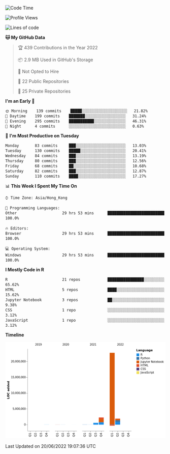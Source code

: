 

<!--**wt12318/wt12318** is a ✨ _special_ ✨ repository because its `README.md` (this file) appears on your GitHub profile.-->

<!--START_SECTION:waka-->
![Code Time](http://img.shields.io/badge/Code%20Time-346%20hrs%209%20mins-blue)

![Profile Views](http://img.shields.io/badge/Profile%20Views-0-blue)

![Lines of code](https://img.shields.io/badge/From%20Hello%20World%20I%27ve%20Written-27%20Million%20lines%20of%20code-blue)

**🐱 My GitHub Data** 

> 🏆 439 Contributions in the Year 2022
 > 
> 📦 2.9 MB Used in GitHub's Storage 
 > 
> 🚫 Not Opted to Hire
 > 
> 📜 22 Public Repositories 
 > 
> 🔑 25 Private Repositories  
 > 
**I'm an Early 🐤** 

```text
🌞 Morning    139 commits    █████░░░░░░░░░░░░░░░░░░░░   21.82% 
🌆 Daytime    199 commits    ███████░░░░░░░░░░░░░░░░░░   31.24% 
🌃 Evening    295 commits    ███████████░░░░░░░░░░░░░░   46.31% 
🌙 Night      4 commits      ░░░░░░░░░░░░░░░░░░░░░░░░░   0.63%

```
📅 **I'm Most Productive on Tuesday** 

```text
Monday       83 commits     ███░░░░░░░░░░░░░░░░░░░░░░   13.03% 
Tuesday      130 commits    █████░░░░░░░░░░░░░░░░░░░░   20.41% 
Wednesday    84 commits     ███░░░░░░░░░░░░░░░░░░░░░░   13.19% 
Thursday     80 commits     ███░░░░░░░░░░░░░░░░░░░░░░   12.56% 
Friday       68 commits     ██░░░░░░░░░░░░░░░░░░░░░░░   10.68% 
Saturday     82 commits     ███░░░░░░░░░░░░░░░░░░░░░░   12.87% 
Sunday       110 commits    ████░░░░░░░░░░░░░░░░░░░░░   17.27%

```


📊 **This Week I Spent My Time On** 

```text
⌚︎ Time Zone: Asia/Hong_Kong

💬 Programming Languages: 
Other                    29 hrs 53 mins      █████████████████████████   100.0%

🔥 Editors: 
Browser                  29 hrs 53 mins      █████████████████████████   100.0%

💻 Operating System: 
Windows                  29 hrs 53 mins      █████████████████████████   100.0%

```

**I Mostly Code in R** 

```text
R                        21 repos            ████████████████░░░░░░░░░   65.62% 
HTML                     5 repos             ████░░░░░░░░░░░░░░░░░░░░░   15.62% 
Jupyter Notebook         3 repos             ██░░░░░░░░░░░░░░░░░░░░░░░   9.38% 
CSS                      1 repo              ░░░░░░░░░░░░░░░░░░░░░░░░░   3.12% 
JavaScript               1 repo              ░░░░░░░░░░░░░░░░░░░░░░░░░   3.12%

```


**Timeline**

![Chart not found](https://raw.githubusercontent.com/wt12318/wt12318/main/charts/bar_graph.png) 


 Last Updated on 20/06/2022 19:07:36 UTC
<!--END_SECTION:waka-->


